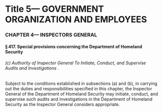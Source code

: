 
# Title 5— GOVERNMENT ORGANIZATION AND EMPLOYEES
### CHAPTER 4— INSPECTORS GENERAL
#### § 417. Special provisions concerning the Department of Homeland Security
###### (c) Authority of Inspector General To Initiate, Conduct, and Supervise Audits and Investigations .

Subject to the conditions established in subsections (a) and (b), in carrying out the duties and responsibilities specified in this chapter, the Inspector General of the Department of Homeland Security may initiate, conduct, and supervise such audits and investigations in the Department of Homeland Security as the Inspector General considers appropriate.
